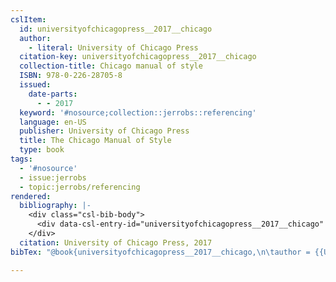 ```yaml
---
cslItem:
  id: universityofchicagopress__2017__chicago
  author:
    - literal: University of Chicago Press
  citation-key: universityofchicagopress__2017__chicago
  collection-title: Chicago manual of style
  ISBN: 978-0-226-28705-8
  issued:
    date-parts:
      - - 2017
  keyword: '#nosource;collection::jerrobs::referencing'
  language: en-US
  publisher: University of Chicago Press
  title: The Chicago Manual of Style
  type: book
tags:
  - '#nosource'
  - issue:jerrobs
  - topic:jerrobs/referencing
rendered:
  bibliography: |-
    <div class="csl-bib-body">
      <div data-csl-entry-id="universityofchicagopress__2017__chicago" class="csl-entry">University of Chicago Press 2017 <i>The Chicago Manual of Style</i>. University of Chicago Press (Chicago manual of style).</div>
    </div>
  citation: University of Chicago Press, 2017
bibTex: "@book{universityofchicagopress__2017__chicago,\n\tauthor = {{University of Chicago Press}},\n\tseries = {Chicago manual of style},\n\tyear = {2017},\n\tpublisher = {University of Chicago Press},\n\ttitle = {The {Chicago} {Manual} of {Style}},\n}\n\n"

---
```

